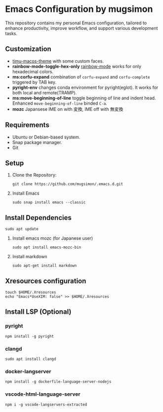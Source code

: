 # Emacs Configuration by mugsimon
This repository contains my personal Emacs configuration, tailored to enhance productivity, improve workflow, and support various development tasks.

## Customization ##
- [timu-macos-theme](https://emacsthemes.com/themes/timu-macos-dark-&-light.html) with some custom faces.
- **rainbow-mode-toggle-hex-only** [rainbow-mode](https://elpa.gnu.org/packages/rainbow-mode.html) works for only hexadecimal colors.
- **ms:corfu-expand** combination of `corfu-expand` and `corfu-complete` triggered by TAB key.
- **pyright-env** changes conda environment for pyright(eglot). It works for both local and remote(TRAMP).
- **ms:move-beginning-of-line** toggle beginning of line and indent head. Enhanced `move-beginning-of-line` binded `C-a`.
- **mozc** Japansese IME on with 変換, IME off with 無変換

## Requirements ##
- Ubuntu or Debian-based system.
- Snap package manager.
- Git

## Setup
1. Clone the Repository:
    ``` shell
    git clone https://github.com/mugsimon/.emacs.d.git
    ```
2. Install Emacs
    ``` shell
    sudo snap install emacs --classic
    ```
## Install Dependencies
``` shell
sudo apt update
```
1. Install emacs mozc (for Japanese user)
    ``` shell
    sudo apt install emacs-mozc-bin
    ```
2. Install markdown
    ``` shell
    sudo apt-get install markdown
    ```

## Xresources configuration
``` shell
touch $HOME/.Xresources
echo "Emacs*UseXIM: false" >> $HOME/.Xresources
```

## Install LSP (Optional)
### pyright
``` shell
npm install -g pyright
```
### clangd

``` shell
sudo apt install clangd
```
### docker-langserver

``` shell
npm install -g dockerfile-language-server-nodejs
```
### vscode-html-language-server

``` shell
npm i -g vscode-langservers-extracted
```
